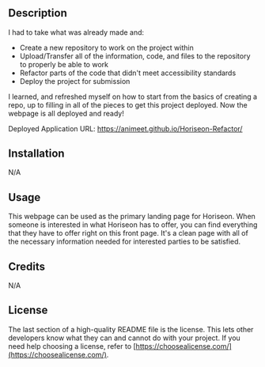 # <Horiseon-Refactor>

## Description

 I had to take what was already made and:
 - Create a new repository to work on the project within
 - Upload/Transfer all of the information, code, and files to the repository to properly be able to work
 - Refactor parts of the code that didn't meet accessibility standards
 - Deploy the project for submission  

I learned, and refreshed myself on how to start from the basics of creating a repo, up to filling in all of the pieces to get this project deployed.
Now the webpage is all deployed and ready!

Deployed Application URL: https://animeet.github.io/Horiseon-Refactor/

## Installation

N/A

## Usage

This webpage can be used as the primary landing page for Horiseon. When someone is interested in what Horiseon has to offer, you can find everything that they have to offer right on this front page.
It's a clean page with all of the necessary information needed for interested parties to be satisfied.

## Credits

N/A

## License

The last section of a high-quality README file is the license. This lets other developers know what they can and cannot do with your project. If you need help choosing a license, refer to [https://choosealicense.com/](https://choosealicense.com/).
